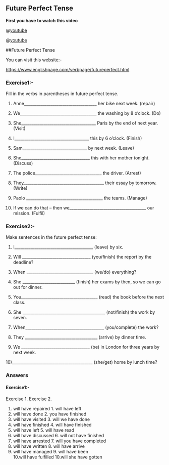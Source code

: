 ## Future Perfect Tense


**First you have to watch this video**


@[youtube](_zErY5dar9Y)

@[youtube](yEdOh7_1juM)

##Future Perfect Tense

You can visit this website:-

https://www.englishpage.com/verbpage/futureperfect.html


### Exercise1:-

Fill in the verbs in parentheses in future perfect tense.



1) Anne____________________________________ her bike next week. (repair)

2) We______________________________________ the washing by 8 o’clock. (Do)

3) She_____________________________________ Paris by the end of next year. (Visit)

4) I_____________________________________ this by 6 o’clock. (Finish)

5) Sam________________________________ by next week. (Leave)

6) She__________________________________ this with her mother tonight. (Discuss)

7) The police_________________________________ the driver. (Arrest)

8) They________________________________________ their essay by tomorrow. (Write)

9) Paolo ______________________________________ the teams. (Manage)

10) If we can do that – then we______________________________________ our mission. (Fulfil)




### Exercise2:-

Make sentences in the future perfect tense:

1) I_______________________________________ (leave) by six.

2) Will __________________________________ (you/finish) the report by the deadline?

3) When _________________________________ (we/do) everything?

4) She __________________________ (finish) her exams by then, so we can go out for dinner.

5) You______________________________________ (read) the book before the next class.

6) She _________________________________________ (not/finish) the work by seven.

7) When_______________________________________ (you/complete) the work?

8) They ____________________________________ (arrive) by dinner time.

9) We __________________________________ (be) in London for three years by next week.

10)________________________________________ (she/get) home by lunch time?

### Answers

#### Exercise1:-
Exercise 1.	                                    Exercise 2.	 
1. will have repaired	                          1. will have left	
2. will have done	                                    2. you have finished	
3. will have visited	                          3. will we have done	
4. will have finished	                          4. will have finished	
5. will have left	                                    5. will have read	
6. will have discussed	                          6. will not have finished	
7. will have arrested	                          7. will you have completed
8. will have written                                    8. will have arrive
9. will have managed                                    9. will have been	                       
10.will have fulfilled	                          10.will she have gotten                 


